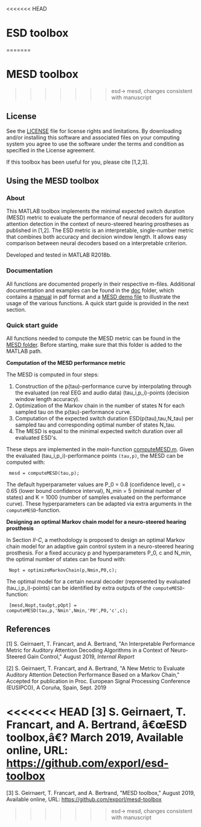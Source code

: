 <<<<<<< HEAD
# ESD toolbox
=======
﻿
# MESD toolbox
>>>>>>> esd-> mesd, changes consistent with manuscript

## License

See the [LICENSE](LICENSE.md) file for license rights and limitations.  By downloading and/or installing this software and associated files on your computing system you agree to use the software under the terms and condition as specified in the License agreement.

If this toolbox has been useful for you, please cite [1,2,3].

## Using the MESD toolbox

### About

This MATLAB toolbox implements the minimal expected switch duration (MESD) metric to evaluate the performance of neural decoders for auditory attention detection in the context of neuro-steered hearing prostheses as published in [1,2]. The ESD metric is an interpretable, single-number metric that combines both accuracy and decision window length. It allows easy comparison between neural decoders based on a interpretable criterion.

Developed and tested in MATLAB R2018b.

### Documentation

All functions are documented properly in their respective m-files. Additional documentation  and examples can be found in the [doc](doc/) folder, which contains a [manual](doc/manual.pdf) in pdf format and a [MESD demo file](doc/mesdDemo.m) to illustrate the usage of the various functions. A quick start guide is provided in the next section.
 
### Quick start guide
 
All functions needed to compute the MESD metric can be found in the [MESD folder](mesd-toolbox/). Before starting, make sure that this folder is added to the MATLAB path.

**Computation of the MESD performance metric**

The MESD is computed in four steps:

 1. Construction of the p(tau)-performance curve by interpolating through the evaluated (on real EEG and audio data) (tau_i,p_i)-points (decision window length accuracy).
 2. Optimization of the Markov chain in the number of states N for each sampled tau on the p(tau)-performance curve.
 3. Computation of the expected switch duration ESD(p(tau),tau,N_tau) per sampled tau and corresponding optimal number of states N_tau.
 4. The MESD is equal to the minimal expected switch duration over all evaluated ESD's.
 
These steps are implemented in the *main*-function [computeMESD.m](mesd-toolbox/computeMESD.m). Given the evaluated (tau_i,p_i)-performance points `(tau,p)`, the MESD can be computed with:

     mesd = computeMESD(tau,p);
 The default hyperparameter values are P_0 = 0.8 (confidence level), c = 0.65 (lower bound confidence interval), N_min = 5 (minimal number of states) and K = 1000 (number of samples evaluated on the performance curve). These hyperparameters can be adapted via extra arguments in the `computeMESD`-function.
 
**Designing an optimal Markov chain model for a neuro-steered hearing prosthesis** 

In Section *II-C*, a methodology is proposed to design an optimal Markov chain model for an adaptive gain control system in a neuro-steered hearing prosthesis. For a fixed accuracy p and hyperparameters P_0, c and N_min, the optimal number of states can be found with:

     Nopt = optimizeMarkovChain(p,Nmin,P0,c);


The optimal model for a certain neural decoder (represented by evaluated (tau_i,p_i)-points) can be identified by extra outputs of the `computeMESD`-function:

     [mesd,Nopt,tauOpt,pOpt] = computeMESD(tau,p,'Nmin',Nmin,'P0',P0,'c',c);

 ## References
 
[1] S. Geirnaert, T. Francart, and A. Bertrand, "An Interpretable Performance Metric for Auditory Attention Decoding Algorithms in a Context of Neuro-Steered Gain Control," August 2019, *Internal Report*

[2] S. Geirnaert, T. Francart, and A. Bertrand, "A New Metric to Evaluate Auditory Attention Detection Performance Based on a Markov Chain," Accepted for publication in Proc. European Signal Processing Conference (EUSIPCO), A Coruña, Spain, Sept. 2019

<<<<<<< HEAD
[3] S. Geirnaert, T. Francart, and A. Bertrand, â€œESD toolbox,â€? March 2019, Available online, URL: https://github.com/exporl/esd-toolbox
=======
[3] S. Geirnaert, T. Francart, and A. Bertrand, "MESD toolbox," August 2019, Available online, URL: https://github.com/exporl/mesd-toolbox
>>>>>>> esd-> mesd, changes consistent with manuscript
